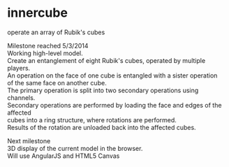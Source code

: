 innercube
=========

operate an array of Rubik's cubes

Milestone reached 5/3/2014<br>
 Working high-level model.<br>
 Create an entanglement of eight Rubik's cubes, operated by multiple players.<br>
 An operation on the face of one cube is entangled with a sister operation<br>
 of the same face on another cube.<br>
 The primary operation is split into two secondary operations using channels.<br>
 Secondary operations are performed by loading the face and edges of the affected<br>
 cubes into a ring structure, where rotations are performed.<br>
 Results of the rotation are unloaded back into the affected cubes.<br>
 
Next milestone<br>
  3D display of the current model in the browser.<br>
    Will use AngularJS and HTML5 Canvas<br>
